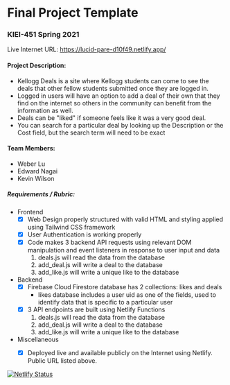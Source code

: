 # Final Project Template

### KIEI-451 Spring 2021

Live Internet URL: https://lucid-pare-d10f49.netlify.app/

#### Project Description:
- Kellogg Deals is a site where Kellogg students can come to see the deals that other fellow students submitted once they are logged in.
- Logged in users will have an option to add a deal of their own that they find on the internet so others in the community can benefit from the information as well.
- Deals can be "liked" if someone feels like it was a very good deal.
- You can search for a particular deal by looking up the Description or the Cost field, but the search term will need to be exact

#### Team Members:
- Weber Lu
- Edward Nagai
- Kevin Wilson

##### Requirements / Rubric:
- Frontend
    - [x] Web Design properly structured with valid HTML and styling applied using Tailwind CSS framework
    - [x] User Authentication is working properly
    - [x] Code makes 3 backend API requests using relevant DOM manipulation and event listeners in response to user input and data
        1. deals.js will read the data from the database
        2. add_deal.js will write a deal to the database
        3. add_like.js will write a unique like to the database

- Backend
    - [x] Firebase Cloud Firestore database has 2 collections: likes and deals
        - likes database includes a user uid as one of the fields, used to identify data that is specific to a particular user
    - [x] 3 API endpoints are built using Netlify Functions
        1. deals.js will read the data from the database
        2. add_deal.js will write a deal to the database
        3. add_like.js will write a unique like to the database

- Miscellaneous
    - [x] Deployed live and available publicly on the Internet using Netlify. Public URL listed above.


[![Netlify Status](https://api.netlify.com/api/v1/badges/2484c68b-78a1-4f66-9a50-1a8706becfe3/deploy-status)](https://app.netlify.com/sites/lucid-pare-d10f49/deploys)